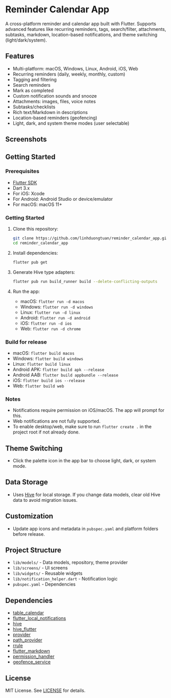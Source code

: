 

# Reminder Calendar App

A cross-platform reminder and calendar app built with Flutter. Supports advanced features like recurring reminders, tags, search/filter, attachments, subtasks, markdown, location-based notifications, and theme switching (light/dark/system).

## Features


- Multi-platform: macOS, Windows, Linux, Android, iOS, Web
- Recurring reminders (daily, weekly, monthly, custom)
- Tagging and filtering
- Search reminders
- Mark as completed
- Custom notification sounds and snooze
- Attachments: images, files, voice notes
- Subtasks/checklists
- Rich text/Markdown in descriptions
- Location-based reminders (geofencing)
- Light, dark, and system theme modes (user selectable)

## Screenshots
<!-- Add screenshots here if available -->

## Getting Started

### Prerequisites
- [Flutter SDK](https://docs.flutter.dev/get-started/install)
- Dart 3.x
- For iOS: Xcode
- For Android: Android Studio or device/emulator
- For macOS: macOS 11+

### Getting Started

1. Clone this repository:
   ```sh
   git clone https://github.com/linhduongtuan/reminder_calendar_app.git
   cd reminder_calendar_app
   ```
2. Install dependencies:
   ```sh
   flutter pub get
   ```
3. Generate Hive type adapters:
   ```sh
   flutter pub run build_runner build --delete-conflicting-outputs
   ```
4. Run the app:

   - macOS: `flutter run -d macos`
   - Windows: `flutter run -d windows`
   - Linux: `flutter run -d linux`
   - Android: `flutter run -d android`
   - iOS: `flutter run -d ios`
   - Web: `flutter run -d chrome`


### Build for release
- macOS: `flutter build macos`
- Windows: `flutter build windows`
- Linux: `flutter build linux`
- Android APK: `flutter build apk --release`
- Android AAB: `flutter build appbundle --release`
- iOS: `flutter build ios --release`
- Web: `flutter build web`

### Notes
- Notifications require permission on iOS/macOS. The app will prompt for this.
- Web notifications are not fully supported.
- To enable desktop/web, make sure to run `flutter create .` in the project root if not already done.

## Theme Switching
- Click the palette icon in the app bar to choose light, dark, or system mode.

## Data Storage
- Uses [Hive](https://docs.hivedb.dev/) for local storage. If you change data models, clear old Hive data to avoid migration issues.

## Customization
- Update app icons and metadata in `pubspec.yaml` and platform folders before release.

## Project Structure

- `lib/models/` - Data models, repository, theme provider
- `lib/screens/` - UI screens
- `lib/widgets/` - Reusable widgets
- `lib/notification_helper.dart` - Notification logic
- `pubspec.yaml` - Dependencies

## Dependencies
- [table_calendar](https://pub.dev/packages/table_calendar)
- [flutter_local_notifications](https://pub.dev/packages/flutter_local_notifications)
- [hive](https://pub.dev/packages/hive)
- [hive_flutter](https://pub.dev/packages/hive_flutter)
- [provider](https://pub.dev/packages/provider)
- [path_provider](https://pub.dev/packages/path_provider)
- [rrule](https://pub.dev/packages/rrule)
- [flutter_markdown](https://pub.dev/packages/flutter_markdown)
- [permission_handler](https://pub.dev/packages/permission_handler)
- [geofence_service](https://pub.dev/packages/geofence_service)

## License

MIT License. See [LICENSE](LICENSE) for details.
